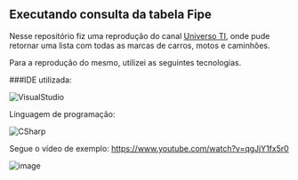 ## Executando consulta da tabela Fipe

Nesse repositório fiz uma reprodução do canal [Universo TI](https://www.youtube.com/c/UniversoTi), onde pude retornar uma lista com todas as marcas de carros, motos e caminhões.

Para a reprodução do mesmo, utilizei as seguintes tecnologias.

###IDE utilizada:

![VisualStudio](https://img.shields.io/badge/Visual_Studio-5C2D91?style=for-the-badge&logo=visual%20studio&logoColor=white)

Linguagem de programação:

![CSharp](https://img.shields.io/badge/C%23-239120?style=for-the-badge&logo=c-sharp&logoColor=white)

Segue o vídeo de exemplo:
https://www.youtube.com/watch?v=qgJjY1fx5r0


![image](https://user-images.githubusercontent.com/99252640/174398683-2b4c3198-1992-49fc-ad48-4de525ca4562.png)

